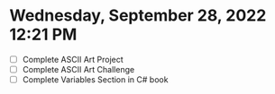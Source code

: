 # Wednesday, September 28, 2022 12:21 PM
- [ ] Complete ASCII Art Project
- [ ] Complete ASCII Art Challenge
- [ ] Complete Variables Section in C# book
